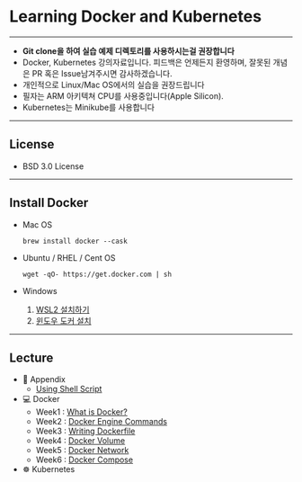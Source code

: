 Learning Docker and Kubernetes
===
***
- **Git clone을 하여 실습 예제 디렉토리를 사용하시는걸 권장합니다**
- Docker, Kubernetes 강의자료입니다. 피드백은 언제든지 환영하며, 잘못된 개념은 PR 혹은 Issue남겨주시면 감사하겠습니다.
- 개인적으로 Linux/Mac OS에서의 실습을 권장드립니다
- 필자는 ARM 아키텍쳐 CPU를 사용중입니다(Apple Silicon).
- Kubernetes는 Minikube를 사용합니다
***
## License

- BSD 3.0 License
***
## Install Docker

- Mac OS

    ~~~
    brew install docker --cask
    ~~~

- Ubuntu / RHEL / Cent OS

    ~~~
    wget -qO- https://get.docker.com | sh
    ~~~

- Windows

    1. [WSL2 설치하기](https://gaesae.com/161)
    2. [윈도우 도커 설치](https://goddaehee.tistory.com/251)
***
## Lecture
- 📖 Appendix
    - [Using Shell Script](./Appendix-Shell-Script-Grammer-In-Bash/Readme.md)
- 💻 Docker
    - Week1 : [What is Docker?](./docker-1-What-is-docker%3F/Readme.md)
    - Week2 : [Docker Engine Commands](./docker-2-Docker-Engine-%26-Commands/Readme.md)
    - Week3 : [Writing Dockerfile](./docker-3-Dockerfile/)
    - Week4 : [Docker Volume](./docker-4-Docker-Volume/Readme.md)
    - Week5 : [Docker Network](./docker-5-Docker-Network/Readme.md)
    - Week6 : [Docker Compose]()
- ☸️ Kubernetes
